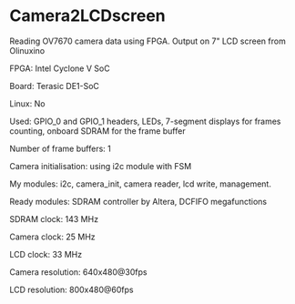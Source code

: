 # Camera2LCDscreen
Reading OV7670 camera data using FPGA. Output on 7" LCD screen from Olinuxino 

FPGA: Intel Cyclone V SoC

Board: Terasic DE1-SoC

Linux: No

Used: GPIO_0 and GPIO_1 headers, LEDs, 7-segment displays for frames counting, onboard SDRAM for the frame buffer

Number of frame buffers: 1

Camera initialisation: using i2c module with FSM 


My modules: i2c, camera_init, camera reader, lcd write, management.

Ready modules: SDRAM controller by Altera, DCFIFO megafunctions

SDRAM clock: 143 MHz

Camera clock: 25 MHz

LCD clock: 33 MHz

Camera resolution: 640x480@30fps

LCD resolution: 800x480@60fps

